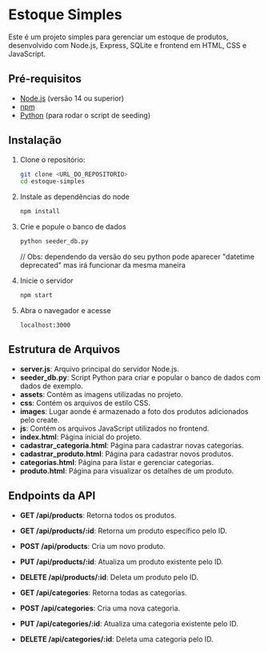 # Estoque Simples

Este é um projeto simples para gerenciar um estoque de produtos, desenvolvido com Node.js, Express, SQLite e frontend em HTML, CSS e JavaScript.

## Pré-requisitos

- [Node.js](https://nodejs.org/) (versão 14 ou superior)
- [npm](https://www.npmjs.com/)
- [Python](https://www.python.org/) (para rodar o script de seeding)

## Instalação

1. Clone o repositório:

   ```bash
   git clone <URL_DO_REPOSITORIO>
   cd estoque-simples

   ```

2. Instale as dependências do node

   ```bash
   npm install
   ```

3. Crie e popule o banco de dados

   ```bash
   python seeder_db.py
   ```

   // Obs: dependendo da versão do seu python pode aparecer "datetime deprecated" mas irá funcionar da mesma maneira

4. Inicie o servidor

   ```bash
   npm start
   ```

5. Abra o navegador e acesse

   ```
   localhost:3000
   ```

## Estrutura de Arquivos

- **server.js**: Arquivo principal do servidor Node.js.
- **seeder_db.py**: Script Python para criar e popular o banco de dados com dados de exemplo.
- **assets**: Contém as imagens utilizadas no projeto.
- **css**: Contém os arquivos de estilo CSS.
- **images**: Lugar aonde é armazenado a foto dos produtos adicionados pelo create.
- **js**: Contém os arquivos JavaScript utilizados no frontend.
- **index.html**: Página inicial do projeto.
- **cadastrar_categoria.html**: Página para cadastrar novas categorias.
- **cadastrar_produto.html**: Página para cadastrar novos produtos.
- **categorias.html**: Página para listar e gerenciar categorias.
- **produto.html**: Página para visualizar os detalhes de um produto.

## Endpoints da API

- **GET /api/products**: Retorna todos os produtos.
- **GET /api/products/:id**: Retorna um produto específico pelo ID.
- **POST /api/products**: Cria um novo produto.
- **PUT /api/products/:id**: Atualiza um produto existente pelo ID.
- **DELETE /api/products/:id**: Deleta um produto pelo ID.

- **GET /api/categories**: Retorna todas as categorias.
- **POST /api/categories**: Cria uma nova categoria.
- **PUT /api/categories/:id**: Atualiza uma categoria existente pelo ID.
- **DELETE /api/categories/:id**: Deleta uma categoria pelo ID.
